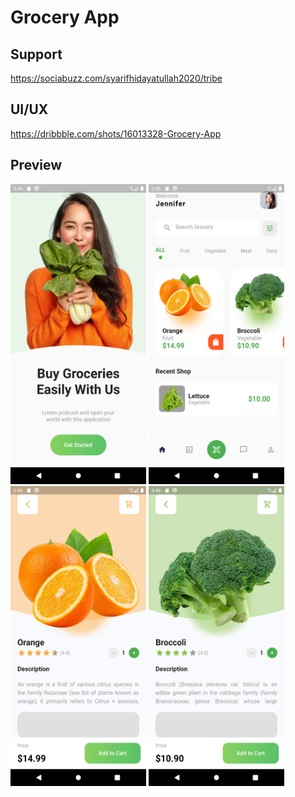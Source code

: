 # Grocery App

## Support

https://sociabuzz.com/syarifhidayatullah2020/tribe

## UI/UX

https://dribbble.com/shots/16013328-Grocery-App

## Preview

<img src="assets/preview/on_board.png" alt="OnBoard" width="217px" height="480px">
<img src="assets/preview/home_page.png" alt="HomePage" width="217px" height="480px">
<img src="assets/preview/detail1.png" alt="Detail" width="217px" height="480px">
<img src="assets/preview/detail2.png" alt="Detail" width="217px" height="480px">
